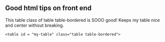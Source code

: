 ## Good html tips on front end
This table class of table table-bordered is SOOO good! Keeps my table nice and center without breaking.
```
<table id = "my-table" class="table table-bordered">
```

